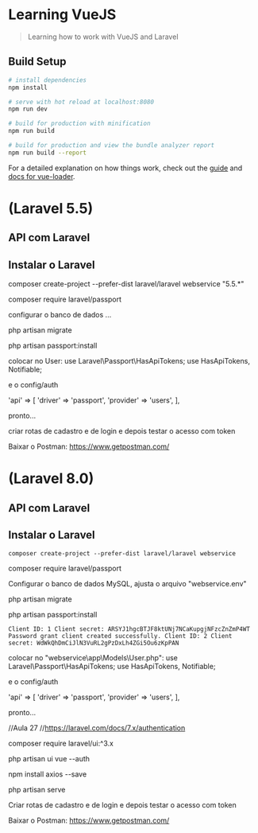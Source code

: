# Learning VueJS

> Learning how to work with VueJS and Laravel

## Build Setup

``` bash
# install dependencies
npm install

# serve with hot reload at localhost:8080
npm run dev

# build for production with minification
npm run build

# build for production and view the bundle analyzer report
npm run build --report
```

For a detailed explanation on how things work, check out the [guide](http://vuejs-templates.github.io/webpack/) and [docs for vue-loader](http://vuejs.github.io/vue-loader).


# (Laravel 5.5) 
## API com Laravel

## Instalar o Laravel
composer create-project --prefer-dist laravel/laravel webservice "5.5.*"

composer require laravel/passport

configurar o banco de dados ...

php artisan migrate

php artisan passport:install

colocar no User:
use Laravel\Passport\HasApiTokens;
use HasApiTokens, Notifiable;

e o config/auth

'api' => [
    'driver' => 'passport',
    'provider' => 'users',
],

pronto...

criar rotas de cadastro e de login e depois testar o acesso com token

Baixar o Postman:
https://www.getpostman.com/







# (Laravel 8.0) 
## API com Laravel

## Instalar o Laravel

`composer create-project --prefer-dist laravel/laravel webservice`

composer require laravel/passport

Configurar o banco de dados MySQL, ajusta o arquivo "webservice\.env"

php artisan migrate

php artisan passport:install

`
Client ID: 1
Client secret: ARSYJ1hgcBTJF8ktUNj7NCaKupgjNFzcZnZmP4WT
Password grant client created successfully.
Client ID: 2
Client secret: WdWkQhDmCiJlN3VuRL2gPzDxLh4ZGi5Ou6zKpPAN
`

colocar no "webservice\app\Models\User.php":
use Laravel\Passport\HasApiTokens;
use HasApiTokens, Notifiable;

e o config/auth

'api' => [
    'driver' => 'passport',
    'provider' => 'users',
],

pronto...

//Aula 27
//https://laravel.com/docs/7.x/authentication

composer require laravel/ui:^3.x

php artisan ui vue --auth

npm install axios --save

php artisan serve

Criar rotas de cadastro e de login e depois testar o acesso com token

Baixar o Postman:
https://www.getpostman.com/